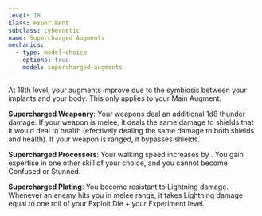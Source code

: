 ```yaml
---
level: 18
klass: experiment
subclass: cybernetic
name: Supercharged Augments
mechanics:
  - type: model-choice
    options: true
    model: supercharged-augments
---
```

At 18th level, your augments improve due to the symbiosis between your implants and your body. This only applies to your Main Augment.

__Supercharged Weaponry__: Your weapons deal an additional 1d8 thunder damage. If your weapon is melee, it deals the
same damage to shields that it would deal to health (efectively dealing the same damage to both shields and health). If your weapon is ranged, it bypasses shields.

__Supercharged Processors__: Your walking speed increases by <me-distance length="15" />. You gain expertise in one other skill of your choice, and you cannot become Confused or Stunned.

__Supercharged Plating__: You become resistant to Lightning damage. Whenever an enemy hits you in melee range, it takes Lightning damage equal to one roll of your Exploit Die + your Experiment level.
